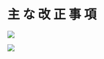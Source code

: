# 主 な 改 正 事 項

![](https://www.nta.go.jp/tmp/c79f4812-c478-4fbf-9ba1-f02c49a7bfc5/images/47ed8b3e26a0cb7f49060cd0689bf9bb259b58af334f1d3ffb19d5b66b3fe27b.jpg)

![](https://www.nta.go.jp/tmp/c79f4812-c478-4fbf-9ba1-f02c49a7bfc5/images/289f6075bcbf820b4e101ad5bb7fa7e5c060d562b27c6174e809dfe8abaa8e94.jpg)